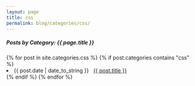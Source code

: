 ```yaml
---
layout: page
title: css
permalink: blog/categories/css/
---
```


<h5>Posts by Category: {{ page.title }}</h5>

<div class="card">
  {% for post in site.categories.css %}
    {% if post.categories contains "css" %}
      <li class="category-posts">
        <span>{{ post.date | date_to_string }}</span>
        &nbsp;
        <a href="{{ post.url }}">{{ post.title }}</a>
      </li>
    {% endif %}
  {% endfor %}
</div>
